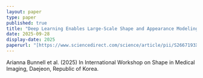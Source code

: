 ```yaml
---
layout: paper
type: paper
published: true
title: "Deep Learning Enables Large-Scale Shape and Appearance Modeling in Total-Body DXA Imaging"
date: 2025-09-28
display-date: 2025
paperurl: "[https://www.sciencedirect.com/science/article/pii/S2667193X25001061](https://arxiv.org/abs/2508.10132)"
---
```

Arianna Bunnell et al. (2025) In International Workshop on Shape in Medical Imaging, Daejeon, Republic of Korea.
